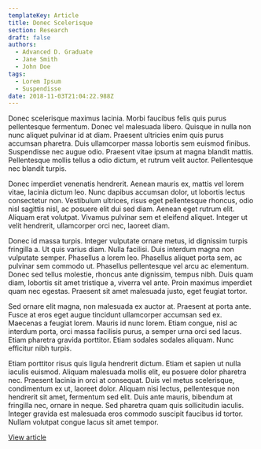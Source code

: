 ```yaml
---
templateKey: Article
title: Donec Scelerisque
section: Research
draft: false
authors:
  - Advanced D. Graduate
  - Jane Smith
  - John Doe
tags:
  - Lorem Ipsum
  - Suspendisse
date: 2018-11-03T21:04:22.988Z
---
```


Donec scelerisque maximus lacinia. Morbi faucibus felis quis purus pellentesque fermentum. Donec vel malesuada libero. Quisque in nulla non nunc aliquet pulvinar id at diam. Praesent ultricies enim quis purus accumsan pharetra. Duis ullamcorper massa lobortis sem euismod finibus. Suspendisse nec augue odio. Praesent vitae ipsum at magna blandit mattis. Pellentesque mollis tellus a odio dictum, et rutrum velit auctor. Pellentesque nec blandit turpis.

Donec imperdiet venenatis hendrerit. Aenean mauris ex, mattis vel lorem vitae, lacinia dictum leo. Nunc dapibus accumsan dolor, ut lobortis lectus consectetur non. Vestibulum ultrices, risus eget pellentesque rhoncus, odio nisl sagittis nisl, ac posuere elit dui sed diam. Aenean eget rutrum elit. Aliquam erat volutpat. Vivamus pulvinar sem et eleifend aliquet. Integer ut velit hendrerit, ullamcorper orci nec, laoreet diam.

Donec id massa turpis. Integer vulputate ornare metus, id dignissim turpis fringilla a. Ut quis varius diam. Nulla facilisi. Duis interdum magna non vulputate semper. Phasellus a lorem leo. Phasellus aliquet porta sem, ac pulvinar sem commodo ut. Phasellus pellentesque vel arcu ac elementum. Donec sed tellus molestie, rhoncus ante dignissim, tempus nibh. Duis quam diam, lobortis sit amet tristique a, viverra vel ante. Proin maximus imperdiet quam nec egestas. Praesent sit amet malesuada justo, eget feugiat tortor.

Sed ornare elit magna, non malesuada ex auctor at. Praesent at porta ante. Fusce at eros eget augue tincidunt ullamcorper accumsan sed ex. Maecenas a feugiat lorem. Mauris id nunc lorem. Etiam congue, nisl ac interdum porta, orci massa facilisis purus, a semper urna orci sed lacus. Etiam pharetra gravida porttitor. Etiam sodales sodales aliquam. Nunc efficitur nibh turpis.

Etiam porttitor risus quis ligula hendrerit dictum. Etiam et sapien ut nulla iaculis euismod. Aliquam malesuada mollis elit, eu posuere dolor pharetra nec. Praesent lacinia in orci at consequat. Duis vel metus scelerisque, condimentum ex ut, laoreet dolor. Aliquam nisi lectus, pellentesque non hendrerit sit amet, fermentum sed elit. Duis ante mauris, bibendum at fringilla nec, ornare in neque. Sed pharetra quam quis sollicitudin iaculis. Integer gravida est malesuada eros commodo suscipit faucibus id tortor. Nullam volutpat congue lacus sit amet tempor. 

<a class="button" href="Publicdomain.pdf">
  View article
</a>
